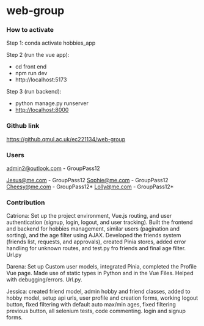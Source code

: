 # web-group

### How to activate 

Step 1: 
conda activate hobbies_app

Step 2 (run the vue app): 
- cd front end
- npm run dev
- http://localhost:5173

Step 3 (run backend): 
- python manage.py runserver
- [http://localhost:8000](http://127.0.0.1:8000)

### Github link
https://github.qmul.ac.uk/ec221134/web-group

### Users
admin2@outlook.com - GroupPass12 

Jesus@me.com - GroupPass12
Sophie@me.com - GroupPass12
Cheesy@me.com - GroupPass12*
Lolly@me.com - GroupPass12*


### Contribution 
Catriona: Set up the project environment, Vue.js routing, and user authentication (signup, login, logout, and user tracking). Built the frontend and backend for hobbies management, similar users (pagination and sorting), and the age filter using AJAX. Developed the friends system (friends list, requests, and approvals), created Pinia stores, added error handling for unknown routes, and test.py fro friends and final age filter. Url.py

Darena: Set up Custom user models, integrated Pinia, completed the Profile Vue page. Made use of static types in Python and in the Vue Files. Helped with debugging/errors. Url.py.  

Jessica: created friend model, admin hobby and friend classes, added to hobby model, setup api urls, user profile and creation forms, working logout button, fixed filtering with default auto max/min ages, fixed filtering previous button, all selenium tests, code commenting. login and signup forms.

